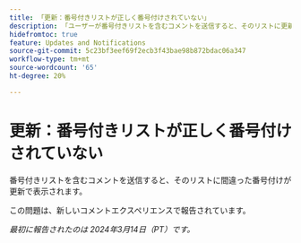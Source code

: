 ```yaml
---
title: 「更新：番号付きリストが正しく番号付けされていない」
description: 「ユーザーが番号付きリストを含むコメントを送信すると、そのリストに更新で間違った番号付けが表示されます。」
hidefromtoc: true
feature: Updates and Notifications
source-git-commit: 5c23bf3eef69f2ecb3f43bae98b872bdac06a347
workflow-type: tm+mt
source-wordcount: '65'
ht-degree: 20%

---
```



# 更新：番号付きリストが正しく番号付けされていない

番号付きリストを含むコメントを送信すると、そのリストに間違った番号付けが更新で表示されます。

この問題は、新しいコメントエクスペリエンスで報告されています。

_最初に報告されたのは 2024年3月14日（PT）です。_
